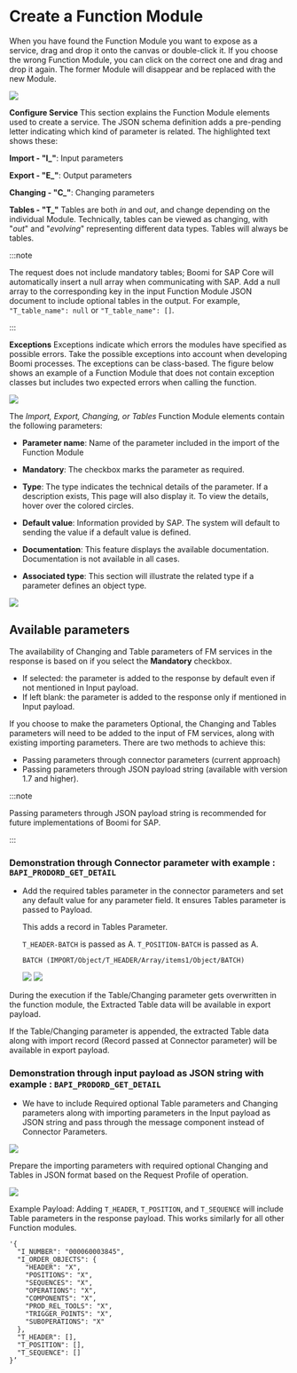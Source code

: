 # Create a Function Module

<head>
  <meta name="guidename" content="Boomi for SAP"/>
  <meta name="context" content="GUID-c2e59800-668e-4de9-b732-fc66b98045a6"/>
</head>

When you have found the Function Module you want to expose as a service, drag and drop it onto the canvas or double-click it. If you choose the wrong Function Module, you can click on the correct one and drag and drop it again. The former Module will disappear and be replaced with the new Module.

![](./Images/img-sap_create_function_module.png)

**Configure Service** 
This section explains the Function Module elements used to create a service. The JSON schema definition adds a pre-pending letter indicating which kind of parameter is related. The highlighted text shows these:

**Import - "I_"**: Input parameters

**Export - "E_"**: Output parameters

**Changing - "C_"**: Changing parameters

**Tables - "T_"** 
Tables are both *in* and *out*, and change depending on the individual Module. Technically, tables can be viewed as changing, with "*out*" and "*evolving*" representing different data types. Tables will always be tables.

:::note

The request does not include mandatory tables; Boomi for SAP Core will automatically insert a null array when communicating with SAP. Add a null array to the corresponding key in the input Function Module JSON document to include optional tables in the output. For example, `"T_table_name": null` or `"T_table_name": []`.

:::


**Exceptions** 
Exceptions indicate which errors the modules have specified as possible errors. Take the possible exceptions into account when developing Boomi processes. The exceptions can be class-based. The figure below shows an example of a Function Module that does not contain exception classes but includes two expected errors when calling the function.

![](./Images/img-sap_error_message.png)

The *Import, Export, Changing, or Tables* Function Module elements contain the following parameters:

  - **Parameter name**: Name of the parameter included in the import of the Function Module

  - **Mandatory**: The checkbox marks the parameter as required.

  - **Type**: The type indicates the technical details of the parameter. If a description exists, This page will also display it. To view the details, hover over the colored circles.

  - **Default value**: Information provided by SAP. The system will default to sending the value if a default value is defined.

  - **Documentation**: This feature displays the available documentation. Documentation is not available in all cases.

  - **Associated type**: This section will illustrate the related type if a parameter defines an object type.

![](./Images/img-sap_address_get.png)

## Available parameters

The availability of Changing and Table parameters of FM services in the response is based on if you select the **Mandatory** checkbox.
- If selected: the parameter is added to the response by default even if not mentioned in Input payload.
- If left blank: the parameter is added to the response only if mentioned in Input payload. 

If you choose to make the parameters Optional, the Changing and Tables parameters will need to be added to the input of FM services, along with existing importing parameters. There are two methods to achieve this:

- Passing parameters through connector parameters (current approach)
- Passing parameters through JSON payload string (available with version 1.7 and higher).

:::note

Passing parameters through JSON payload string is recommended for future implementations of Boomi for SAP.

:::

### Demonstration through Connector parameter with example : `BAPI_PRODORD_GET_DETAIL`

- Add the required tables parameter in the connector parameters and set any default value for any parameter field. It ensures Tables parameter is passed to Payload. 

  This adds a record in Tables Parameter.

  `T_HEADER-BATCH` is passed as A.
  `T_POSITION-BATCH` is passed as A.

  `BATCH (IMPORT/Object/T_HEADER/Array/items1/Object/BATCH)`

  ![](../Boomi_for_SAP/Images/img-sap-FM-param.png)
  ![](./Images/img-sap-FM-conn-example.png)

During the execution if the Table/Changing parameter gets overwritten in the function module, the Extracted Table data will be available in export payload.

If the Table/Changing parameter is appended, the extracted Table data along with import record (Record passed at Connector parameter) will be available in export payload.

### Demonstration through input payload as JSON string with example : `BAPI_PRODORD_GET_DETAIL`

- We have to include Required optional Table parameters and Changing parameters along with importing parameters in the Input payload as JSON string and pass through the message component instead of Connector Parameters.

![](./Images/img-sap-FM-json-example.png)

Prepare the importing parameters with required optional Changing and Tables in JSON format based on the Request Profile of operation.

![](./Images/img-sap-FM-message.png)

Example Payload: Adding `T_HEADER`, `T_POSITION`, and `T_SEQUENCE` will include Table parameters in the response payload. This works similarly for all other Function modules.

````
'{
  "I_NUMBER": "000060003845",
  "I_ORDER_OBJECTS": {
    "HEADER": "X",
    "POSITIONS": "X",
    "SEQUENCES": "X",
    "OPERATIONS": "X",
    "COMPONENTS": "X",
    "PROD_REL_TOOLS": "X",
    "TRIGGER_POINTS": "X",
    "SUBOPERATIONS": "X"
  },
  "T_HEADER": [],
  "T_POSITION": [],
  "T_SEQUENCE": []
}’
````
